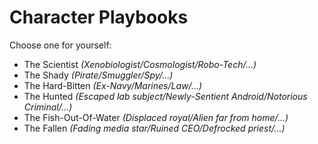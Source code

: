 # Character Playbooks
Choose one for yourself:
- The Scientist *(Xenobiologist/Cosmologist/Robo-Tech/...)*
- The Shady *(Pirate/Smuggler/Spy/...)*
- The Hard-Bitten *(Ex-Navy/Marines/Law/...)*
- The Hunted *(Escaped lab subject/Newly-Sentient Android/Notorious Criminal/...)*
- The Fish-Out-Of-Water *(Displaced royal/Alien far from home/...)*
- The Fallen *(Fading media star/Ruined CEO/Defrocked priest/...)*
